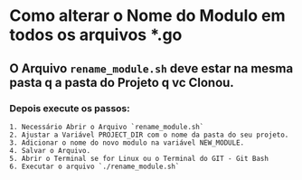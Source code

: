 # Como alterar o Nome do Modulo em todos os arquivos \*.go

## O Arquivo `rename_module.sh` deve estar na mesma pasta q a pasta do Projeto q vc Clonou.

### Depois execute os passos:

    1. Necessário Abrir o Arquivo `rename_module.sh`
    2. Ajustar a Variável PROJECT_DIR com o nome da pasta do seu projeto.
    3. Adicionar o nome do novo modulo na variável NEW_MODULE.
    4. Salvar o Arquivo.
    5. Abrir o Terminal se for Linux ou o Terminal do GIT - Git Bash
    6. Executar o arquivo `./rename_module.sh`
